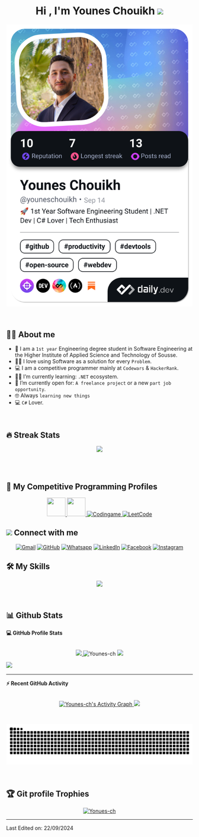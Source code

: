 <h1 align="center">Hi , I'm Younes Chouikh <img src="https://media.giphy.com/media/hvRJCLFzcasrR4ia7z/giphy.gif" width="35"></h1>
<p align="center">
 <a href="https://app.daily.dev/youneschouikh"><img src="./devcard.png" width="652" alt="Younes Chouikh's Dev Card"/></a>
</p>
<br>

## :sassy_man:  About me
- :school: I am a `1st year` Engineering degree student in Software Engineering at the Higher Institute of Applied Science and Technology of Sousse.
- :technologist: I love using Software as a solution for every `Problem`.
- :computer: I am a competitive programmer mainly at `Codewars` & `HackerRank`.
- :student: I’m currently learning: `.NET` ecosystem.
- :thinking: I’m currently open for: `A freelance project` or a new `part job opportunity`.
- :nerd_face: Always `learning new things`
- :computer: `C#` Lover.

<br>

## 🔥 Streak Stats
<p align="center">
    <a href="https://github.com/DenverCoder1/github-readme-streak-stats">
	<img src="https://streak-stats.demolab.com/?user=Younes-ch&theme=dark" />
    </a>
</p>

<br>
<br>


## 👀 My Competitive Programming Profiles

<p align="center">
	<a href="https://www.codewars.com/users/YounesCh" target="__blank">
		<img src="https://cdn.icon-icons.com/icons2/2389/PNG/512/codewars_logo_icon_145389.png" width="50" height="50"/>
	</a>
  	<a href="https://www.hackerrank.com/YounesCh" target="__blank">
		<img src="https://img.icons8.com/external-tal-revivo-shadow-tal-revivo/344/external-hackerrank-is-a-technology-company-that-focuses-on-competitive-programming-logo-shadow-tal-revivo.png" width="50" height="50"/>
	</a>
	<a href="https://www.codingame.com/profile/ac81ddfed9c97e45d02ec65f8464e2fe6196824" target="__blank" >
		<img src="https://github.com/Younes-ch/Younes-ch/assets/56512077/10e45e43-a842-48ab-b5d0-e50fd88e3d74" alt="Codingame" width="90" height="50"/>
	</a>
	<a href="https://leetcode.com/younes-ch/" target="__blank">
		<img src="https://img.icons8.com/external-tal-revivo-shadow-tal-revivo/50/000000/external-level-up-your-coding-skills-and-quickly-land-a-job-logo-shadow-tal-revivo.png" alt="LeetCode" width="50" height="50"/>
	</a>

## <img src="https://media.giphy.com/media/iY8CRBdQXODJSCERIr/giphy.gif" width="30px"> Connect with me
<p align="center">
	<a href="mailto:younes.chouikh20@gmail.com" target="_blank"><img img src="https://img.shields.io/badge/gmail-%23EA4335.svg?style=plastic&logo=gmail&logoColor=white" alt="Gmail"/></a>
	<a href="https://github.com/Younes-ch" target="_blank"><img src="https://img.shields.io/badge/github-%23181717.svg?style=plastic&logo=github&logoColor=white" alt="GitHub"/></a>
	<a href="https://wa.me/21693546403" target="_blank"><img src="https://img.shields.io/badge/whatsapp-%2325D366.svg?style=plastic&logo=whatsapp&logoColor=white" alt="Whatsapp"/></a>
	<a href="https://www.linkedin.com/in/younes-chouikh/" target="_blank"><img src="https://img.shields.io/badge/linkedin-%230A66C2.svg?style=plastic&logo=linkedin&logoColor=white" alt="LinkedIn"/></a>
	<a href="https://www.facebook.com/younes.chouikh20" target="_blank"><img src="https://img.shields.io/badge/facebook-%231877F2.svg?style=plastic&logo=facebook&logoColor=white" alt="Facebook"/></a>
	<a href="https://www.instagram.com/younes.chouikh20/" target="_blank"><img src="https://img.shields.io/badge/instagram-%23E4405F.svg?style=plastic&logo=instagram&logoColor=white" alt="Instagram"/></a>
</p>




## 🛠️ My Skills

<p align="center">
  <a href="https://skillicons.dev">
    <img src="https://skillicons.dev/icons?i=cs,py,ts,js,bash,css,html,java,mysql,sqlite,c,cpp,md,dotnet,django,react,nodejs,vue,nestjs,unity,tailwind,bootstrap,vite,git,github,githubactions,docker,postman,azure,gcp,linux,vscode,visualstudio,androidstudio,replit,idea,eclipse,discord,bots"/>
  </a>
</p>

<br/>

## 📊 Github Stats



  <summary><b>💻 GitHub Profile Stats</b></summary>
  <br/>
  <p align="center">
    <a href="https://github.com/anuraghazra/github-readme-stats" target="_blank">
	<img src="http://github-profile-summary-cards.vercel.app/api/cards/stats?username=Younes-ch&theme=github_dark" />
    </a>
	<img src="https://github-readme-stats.vercel.app/api/top-langs?username=Younes-ch&langs_count=10&show_icons=true&locale=en&layout=compact&theme=github_dark" alt="Younes-ch" height="192px"/>
 	<img src="http://github-profile-summary-cards.vercel.app/api/cards/profile-details?username=Younes-ch&theme=github_dark" />
  </p>
  
  <p>
    <a href="https://visitcount.itsvg.in">
     <img src="https://visitcount.itsvg.in/api?id=Younes-ch&label=Profile%20Views&icon=0&pretty=true" />
    </a>
  </p>

----

  <summary><b>⚡ Recent GitHub Activity</b></summary>
  <br/>
  <p align="center">
     <a href="https://github.com/Younes-ch" target="_blank">
         <img alt="Younes-ch's Activity Graph" src="https://github-readme-activity-graph.vercel.app/graph?username=Younes-ch&bg_color=01102d&color=6eb9f2&line=41c350&point=ffffff&area=true&hide_border=true" />
         <img src="http://github-profile-summary-cards.vercel.app/api/cards/productive-time?username=Younes-ch&theme=github_dark&utcOffset=1" />
     </a>
  </p>
  <br/>

 
![Snake GIF](https://github.com/Younes-ch/Younes-ch/blob/output/github-contribution-grid-snake-dark.svg)
 

<br/>

## :trophy: Git profile Trophies

<p align="center"> <a href="https://github.com/ryo-ma/github-profile-trophy" target="_blank"><img src="https://github-profile-trophy.vercel.app/?username=Younes-ch&layout=compact&theme=algolia" alt="Yonues-ch" /></a> </p>

-----

Last Edited on: 22/09/2024
